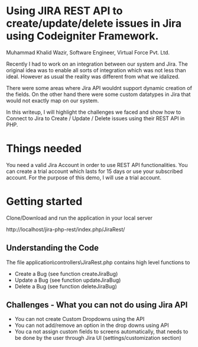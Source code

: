 # Using JIRA REST API to create/update/delete issues in Jira using Codeigniter Framework.

Muhammad Khalid Wazir, Software Engineer, Virtual Force Pvt. Ltd.

Recently I had to work on an integration between our system and Jira. The original idea was to enable all sorts of integration which was not less than ideal. However as usual the reality was different from what we idalized. 

There were some areas where Jira API wouldnt support dynamic creation of the fields. On the other hand there were some custom datatypes in Jira that would not exactly map on our system. 

In this writeup, I will highlight the challenges we faced and show how to Connect to Jira  to Create / Update / Delete issues using their REST API in PHP.

# Things needed
 
You need a valid Jira Account in order to use REST API functionalities. You can create a trial account which lasts for 15 days or use your subscribed account. For the purpose of this demo, I will use a trial account.
   
# Getting started

Clone/Download and run the application in your local server

http://localhost/jira-php-rest/index.php/JiraRest/

## Understanding the Code
The file application\controllers\JiraRest.php contains high level functions to 
* Create a Bug (see function createJiraBug)
* Update a Bug (see function updateJiraBug)
* Delete a Bug (see function deleteJiraBug)

## Challenges - What you can not do using Jira API
* You can not create Custom Dropdowns using the API
* You can not add/remove an option in the drop downs using API
* You ca not assign custom fields to screens automatically, that needs to be done by the user through Jira UI (settings/customization section)